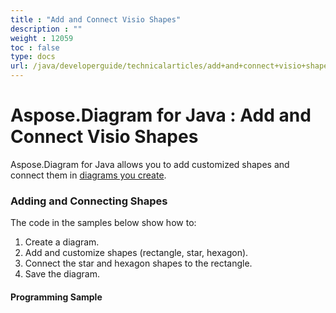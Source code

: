 ```yaml
---
title : "Add and Connect Visio Shapes" 
description : "" 
weight : 12059 
toc : false
type: docs
url: /java/developerguide/technicalarticles/add+and+connect+visio+shapes/
---
```


# Aspose.Diagram for Java : Add and Connect Visio Shapes


Aspose.Diagram for Java allows you to add customized shapes and connect them in [diagrams you create](https://docs2.aspose.com/diagram/java/developerguide/ld-sv-cvt/load+or+create+a+visio+drawing).

### Adding and Connecting Shapes

The code in the samples below show how to:

1.  Create a diagram.
2.  Add and customize shapes (rectangle, star, hexagon).
3.  Connect the star and hexagon shapes to the rectangle.
4.  Save the diagram.

#### Programming Sample

